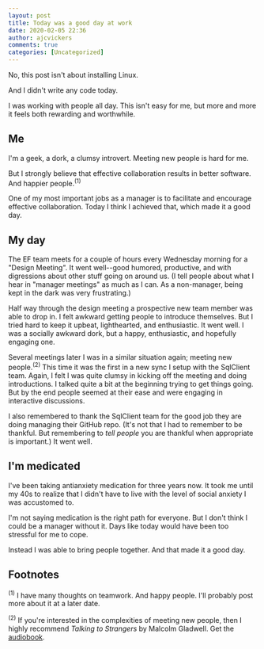```yaml
---
layout: post
title: Today was a good day at work
date: 2020-02-05 22:36
author: ajcvickers
comments: true
categories: [Uncategorized]
---
```

No, this post isn't about installing Linux.

And I didn't write any code today.

I was working with people all day. This isn't easy for me, but more and more it feels both rewarding and worthwhile.

<h2>Me</h2>

I'm a geek, a dork, a clumsy introvert. Meeting new people is hard for me.

But I strongly believe that effective collaboration results in better software. And happier people.<sup>(1)</sup>

One of my most important jobs as a manager is to facilitate and encourage effective collaboration. Today I think I achieved that, which made it a good day.

<h2>My day</h2>

The EF team meets for a couple of hours every Wednesday morning for a "Design Meeting". It went well--good humored, productive, and with digressions about other stuff going on around us. (I tell people about what I hear in "manager meetings" as much as I can. As a non-manager, being kept in the dark was very frustrating.)

Half way through the design meeting a prospective new team member was able to drop in. I felt awkward getting people to introduce themselves. But I tried hard to keep it upbeat, lighthearted, and enthusiastic. It went well. I was a socially awkward dork, but a happy, enthusiastic, and hopefully engaging one.

Several meetings later I was in a similar situation again; meeting new people.<sup>(2)</sup> This time it was the first in a new sync I setup with the SqlClient team. Again, I felt I was quite clumsy in kicking off the meeting and doing introductions. I talked quite a bit at the beginning trying to get things going. But by the end people seemed at their ease and were engaging in interactive discussions.

I also remembered to thank the SqlClient team for the good job they are doing managing their GitHub repo. (It's not that I had to remember to be thankful. But remembering to <em>tell people</em> you are thankful when appropriate is important.) It went well.

<h2>I'm medicated</h2>

I've been taking antianxiety medication for three years now. It took me until my 40s to realize that I didn't have to live with the level of social anxiety I was accustomed to.

I'm not saying medication is the right path for everyone. But I don't think I could be a manager without it. Days like today would have been too stressful for me to cope.

Instead I was able to bring people together. And that made it a good day.

<h2>Footnotes</h2>

<sup>(1)</sup> I have many thoughts on teamwork. And happy people. I'll probably post more about it at a later date.

<sup>(2)</sup> If you're interested in the complexities of meeting new people, then I highly recommend <em>Talking to Strangers</em> by Malcolm Gladwell. Get the <a href="https://www.audible.com/pd/Talking-to-Strangers-Audiobook/1549150340">audiobook</a>.
